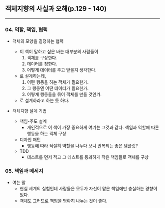 ## 객체지향의 사실과 오해(p.129 - 140)

---

### 04. 역할, 책임, 협력

- 객체의 모양을 결정하는 협력
    - 이 책이 말하고 싶은 바는 대부분의 사람들이
        1. 객체를 구상한다.
        2. 데이터를 정한다.
        3. 어떻게 데이터를 주고 받을지 생각한다.
    - 로 설계하는데,
        1. 어떤 행동을 하는 객체가 필요한가.
        2. 그 행동엔 어떤 데이터가 필요한가.
        3. 어떻게 행동들을 묶어 객체를 만들 것인가.
    - 로 설계하라고 하는 듯 하다.


- 객체지향 설계 기법
    - 책임-주도 설계
        - 개인적으로 이 책이 가장 중요하게 여기는 그것과 같다. 책임과 역할에 따른 행동을 하는 객체 구상
    - 디자인 패턴
        - 행동에 따라 적절히 역할을 나누다 보니 반복되는 좋은 템플릿?
    - TDD
        - 테스트를 먼저 적고 그 테스트를 통과하게 작은 책임들로 객체를 구상

### 05. 책임과 메세지

- 여는 말
    - 현실 세계의 실험인데 사람들은 모두가 자신이 맡은 책임에만 충실하는 경향이 있다.
    - 객체도 그러므로 책임을 명확히 나누는 것이 좋다.
